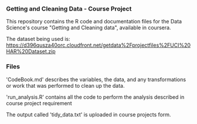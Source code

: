 ### Getting and Cleaning Data - Course Project
This repository contains the R code and documentation files for the Data Science's  course "Getting and Cleaning data", available in coursera.

The dataset being used is: https://d396qusza40orc.cloudfront.net/getdata%2Fprojectfiles%2FUCI%20HAR%20Dataset.zip 

### Files

'CodeBook.md' describes the variables, the data, and any transformations or work that was performed to clean up the data.

'run_analysis.R' contains all the code to perform the analysis described in course project requirement 

The output called 'tidy_data.txt' is uploaded in course projects form.
